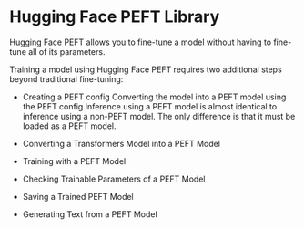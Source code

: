 # Hugging Face PEFT Library

Hugging Face PEFT allows you to fine-tune a model without having to fine-tune all of its parameters.

Training a model using Hugging Face PEFT requires two additional steps beyond traditional fine-tuning:

* Creating a PEFT config
Converting the model into a PEFT model using the PEFT config
Inference using a PEFT model is almost identical to inference using a non-PEFT model. The only difference is that it must be loaded as a PEFT model.

* Converting a Transformers Model into a PEFT Model

* Training with a PEFT Model

* Checking Trainable Parameters of a PEFT Model

* Saving a Trained PEFT Model

* Generating Text from a PEFT Model
